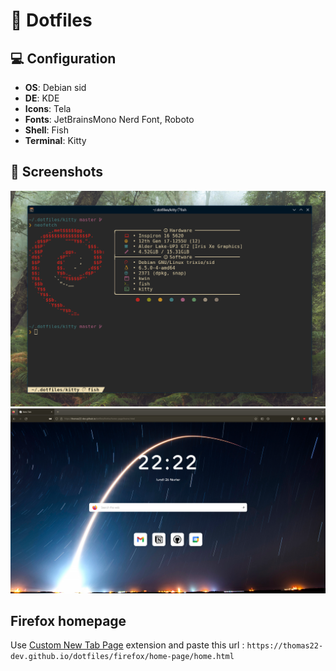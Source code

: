 # :file_folder: Dotfiles

## :computer: Configuration

- **OS**:       Debian sid
- **DE**:       KDE
- **Icons**:    Tela
- **Fonts**:    JetBrainsMono Nerd Font, Roboto
- **Shell**:    Fish
- **Terminal**: Kitty

## :camera_flash: Screenshots

![Kitty](https://github.com/Thomas22-dev/dotfiles/blob/master/.github/assets/screenshot_1.png?raw=true)
![Firefox](https://github.com/Thomas22-dev/dotfiles/blob/master/.github/assets/Screenshot_2.png?raw=true)

## Firefox homepage

Use [Custom New Tab Page](https://addons.mozilla.org/en-US/firefox/addon/custom-new-tab-page/?src=search) extension and paste this url : `https://thomas22-dev.github.io/dotfiles/firefox/home-page/home.html`


